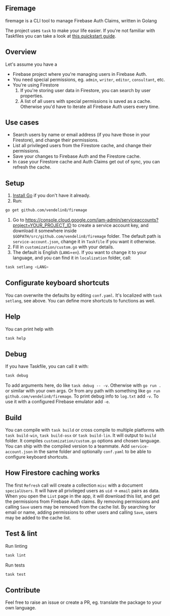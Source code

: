 ## Firemage

firemage is a CLI tool to manage Firebase Auth Claims, written in Golang

The project uses `task` to make your life easier. If you're not familiar with Taskfiles you can take a look at [this quickstart guide](https://taskfile.dev/).

## Overview
Let's assume you have a
- Firebase project where you're managing users in Firebase Auth.
- You need special permissions, eg. `admin`, `writer`, `editor`, `consultant`, etc.
- You're using Firestore
  1. If you're storing user data in Firestore, you can search by user properties.
  1. A list of all users with special permissions is saved as a cache. Otherwise you'd have to iterate all Firebase Auth users every time.

## Use cases
- Search users by name or email address (if you have those in your Firestore), and change their permissions.
- List all privileged users from the Firestore cache, and change their permissions.
- Save your changes to Firebase Auth and the Firestore cache.
- In case your Firestore cache and Auth Claims get out of sync, you can refresh the cache.

## Setup
1. [Install Go](https://go.dev/doc/install) if you don't have it already.
1. Run:

```bash
go get github.com/vendelin8/firemage
```

1. Go to https://console.cloud.google.com/iam-admin/serviceaccounts?project=YOUR_PROJECT_ID to create a service account key, and download it somewhere inside `$GOPATH/src/github.com/vendelin8/firemage` folder. The default path is `service-account.json`, change it in `Taskfile` if you want it otherwise.
1. Fill in `customization/custom.go` with your details.
1. The default is English (`LANG`=`en`). If you want to change it to your language, and you can find it in `localization` folder, call:

```bash
task setlang <LANG>
```

## Configurate keyboard shortcuts
You can overwrite the defaults by editing `conf.yaml`. It's localized with `task setlang`, see above. You can define more shortcuts to functions as well.

## Help
You can print help with

```bash
task help
```

## Debug
If you have Taskfile, you can call it with:

```bash
task debug
```

To add arguments here, do like `task debug -- -v`.
Otherwise with `go run .` or similar with your own args. Or from any path with something like `go run github.com/vendelin8/firemage`.
To print debug info to `log.txt` add `-v`.
To use it with a configured FIrebase emulator add `-e`.

## Build
You can compile with `task build` or cross compile to multiple platforms with `task build-win`, `task build-osx` or `task build-lin`. It will output to `build` folder. It compiles `customization/custom.go` options and chosen language. You can ship with the compiled version to a teammate. Add `service-account.json` in the same folder and optionally `conf.yaml` to be able to configure keyboard shortcuts.

## How Firestore caching works
The first `Refresh` call will create a collection `misc` with a document `specialUsers`. It will have all privileged users as `uid` -> `email` pairs as data. When you open the `List` page in the app, it will download this list, and get the permissions from Firebase Auth claims. By removing permissions and calling `Save` users may be removed from the cache list. By searching for email or name, adding permissions to other users and calling `Save`, users may be added to the cache list.

## Test & lint

Run linting

```bash
task lint
```

Run tests

```bash
task test
```

## Contribute
Feel free to raise an issue or create a PR, eg. translate the package to your own language.
